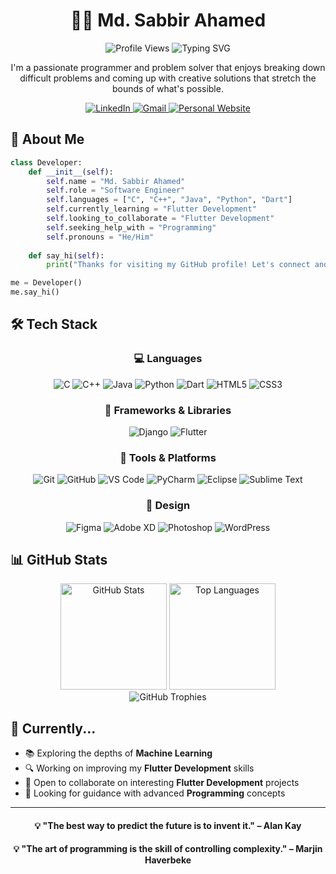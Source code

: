 # <div align="center">👨‍💻 Md. Sabbir Ahamed</div>

<div align="center">
  <img src="https://komarev.com/ghpvc/?username=Redoy0&style=flat-square&color=blue" alt="Profile Views"/>
  <img src="https://readme-typing-svg.herokuapp.com?font=Fira+Code&size=27&duration=3000&pause=1000&color=00E1F7&center=true&vCenter=true&width=435&lines=Problem+Solver;Machine+Learning+Enthusiast;Web+Designer+Developer;Flutter+Developer;" alt="Typing SVG" />
</div>

<div align="center">
  
  <p>I'm a passionate programmer and problem solver that enjoys breaking down difficult problems and coming up with creative solutions that stretch the bounds of what's possible.</p>
  
  <a href="https://www.linkedin.com/in/md-sabbir-ahamed/" target="_blank">
    <img src="https://img.shields.io/badge/LinkedIn-0077B5?style=for-the-badge&logo=linkedin&logoColor=white" alt="LinkedIn"/>
  </a>
  <a href="mailto:sabbirahamed.cse@gmail.com" target="_blank">
    <img src="https://img.shields.io/badge/Gmail-D14836?style=for-the-badge&logo=gmail&logoColor=white" alt="Gmail"/>
  </a>
  
  <a href="https://sites.google.com/diu.edu.bd/sabbir-ahamed-rs/home" target="_blank">
    <img src="https://img.shields.io/badge/Website-4285F4?style=for-the-badge&logo=google-chrome&logoColor=white" alt="Personal Website"/>
  </a>
</div>

## 💫 About Me

```python
class Developer:
    def __init__(self):
        self.name = "Md. Sabbir Ahamed"
        self.role = "Software Engineer"
        self.languages = ["C", "C++", "Java", "Python", "Dart"]
        self.currently_learning = "Flutter Development"
        self.looking_to_collaborate = "Flutter Development"
        self.seeking_help_with = "Programming"
        self.pronouns = "He/Him"
        
    def say_hi(self):
        print("Thanks for visiting my GitHub profile! Let's connect and build amazing things together!")

me = Developer()
me.say_hi()
```

## 🛠️ Tech Stack

<div align="center">
  
  ### 💻 Languages
  ![C](https://img.shields.io/badge/C-00599C?style=for-the-badge&logo=c&logoColor=white)
  ![C++](https://img.shields.io/badge/C++-00599C?style=for-the-badge&logo=c%2B%2B&logoColor=white)
  ![Java](https://img.shields.io/badge/Java-ED8B00?style=for-the-badge&logo=openjdk&logoColor=white)
  ![Python](https://img.shields.io/badge/Python-3776AB?style=for-the-badge&logo=python&logoColor=white)
  ![Dart](https://img.shields.io/badge/Dart-0175C2?style=for-the-badge&logo=dart&logoColor=white)
  ![HTML5](https://img.shields.io/badge/HTML5-E34F26?style=for-the-badge&logo=html5&logoColor=white)
  ![CSS3](https://img.shields.io/badge/CSS3-1572B6?style=for-the-badge&logo=css3&logoColor=white)
  
  ### 🧰 Frameworks & Libraries
  ![Django](https://img.shields.io/badge/Django-092E20?style=for-the-badge&logo=django&logoColor=white)
  ![Flutter](https://img.shields.io/badge/Flutter-02569B?style=for-the-badge&logo=flutter&logoColor=white)
  
  ### 🔧 Tools & Platforms
  ![Git](https://img.shields.io/badge/Git-F05032?style=for-the-badge&logo=git&logoColor=white)
  ![GitHub](https://img.shields.io/badge/GitHub-100000?style=for-the-badge&logo=github&logoColor=white)
  ![VS Code](https://img.shields.io/badge/VS_Code-007ACC?style=for-the-badge&logo=visual-studio-code&logoColor=white)
  ![PyCharm](https://img.shields.io/badge/PyCharm-000000?style=for-the-badge&logo=pycharm&logoColor=white)
  ![Eclipse](https://img.shields.io/badge/Eclipse-2C2255?style=for-the-badge&logo=eclipse&logoColor=white)
  ![Sublime Text](https://img.shields.io/badge/Sublime_Text-FF9800?style=for-the-badge&logo=sublime-text&logoColor=white)
  
  ### 🎨 Design
  ![Figma](https://img.shields.io/badge/Figma-F24E1E?style=for-the-badge&logo=figma&logoColor=white)
  ![Adobe XD](https://img.shields.io/badge/Adobe_XD-FF61F6?style=for-the-badge&logo=adobe-xd&logoColor=white)
  ![Photoshop](https://img.shields.io/badge/Photoshop-31A8FF?style=for-the-badge&logo=adobe-photoshop&logoColor=white)
  ![WordPress](https://img.shields.io/badge/WordPress-21759B?style=for-the-badge&logo=wordpress&logoColor=white)
</div>

## 📊 GitHub Stats

<div align="center">
  <img src="https://github-readme-stats.vercel.app/api?username=Redoy0&show_icons=true&theme=tokyonight&hide_border=true" alt="GitHub Stats" height="170"/>
  <img src="https://github-readme-stats.vercel.app/api/top-langs/?username=Redoy0&layout=compact&theme=tokyonight&hide_border=true" alt="Top Languages" height="170"/>
</div>

<!-- GitHub Streak Stats - Removed as it was not working -->
<div align="center">
  <img src="https://github-profile-trophy.vercel.app/?username=Redoy0&theme=tokyonight&no-frame=true&row=1" alt="GitHub Trophies" />
</div>

## 🌱 Currently...

- 📚 Exploring the depths of **Machine Learning**
- 🔍 Working on improving my **Flutter Development** skills
- 👯 Open to collaborate on interesting **Flutter Development** projects
- 🤔 Looking for guidance with advanced **Programming** concepts

---

<div align="center">
  
  
  <h4>💡 "The best way to predict the future is to invent it." – Alan Kay</h4>
  <h4>💡 "The art of programming is the skill of controlling complexity." – Marjin Haverbeke</h4>
</div>
